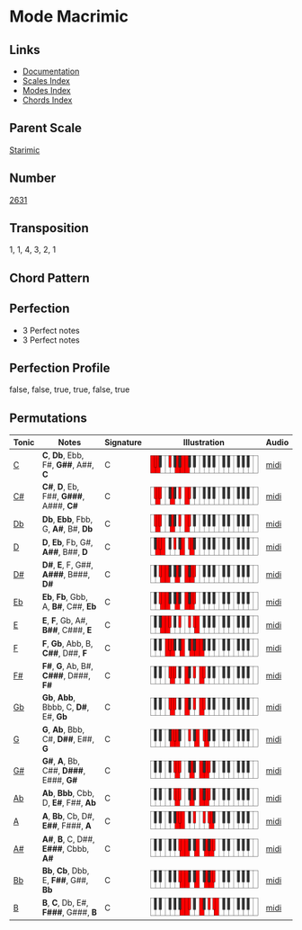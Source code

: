 # Mode Macrimic

## Links

- [Documentation](README.md)
- [Scales Index](Scales.md)
- [Modes Index](Modes.md)
- [Chords Index](Chords.md)

## Parent Scale

[Starimic](ScaleStarimic.md)

## Number

[2631](https://ianring.com/musictheory/scales/2631)

## Transposition

1, 1, 4, 3, 2, 1

## Chord Pattern



## Perfection

- 3 Perfect notes
- 3 Perfect notes

## Perfection Profile

false, false, true, true, false, true

## Permutations

| Tonic | Notes | Signature | Illustration | Audio |
|-------|-------|-----------|--------------|-------|
| [C](ModeCNaturalMacrimic.md) | **C**, **Db**, Ebb, F#, **G##**, A##, **C** | C | ![CNaturalMacrimic](ModeCNaturalMacrimic.png) | [midi](https://github.com/edipermadi/music/blob/main/docs/ModeCNaturalMacrimic.mid?raw=true) |
| [C#](ModeCSharpMacrimic.md) | **C#**, **D**, Eb, F##, **G###**, A###, **C#** | C | ![CSharpMacrimic](ModeCSharpMacrimic.png) | [midi](https://github.com/edipermadi/music/blob/main/docs/ModeCSharpMacrimic.mid?raw=true) |
| [Db](ModeDFlatMacrimic.md) | **Db**, **Ebb**, Fbb, G, **A#**, B#, **Db** | C | ![DFlatMacrimic](ModeDFlatMacrimic.png) | [midi](https://github.com/edipermadi/music/blob/main/docs/ModeDFlatMacrimic.mid?raw=true) |
| [D](ModeDNaturalMacrimic.md) | **D**, **Eb**, Fb, G#, **A##**, B##, **D** | C | ![DNaturalMacrimic](ModeDNaturalMacrimic.png) | [midi](https://github.com/edipermadi/music/blob/main/docs/ModeDNaturalMacrimic.mid?raw=true) |
| [D#](ModeDSharpMacrimic.md) | **D#**, **E**, F, G##, **A###**, B###, **D#** | C | ![DSharpMacrimic](ModeDSharpMacrimic.png) | [midi](https://github.com/edipermadi/music/blob/main/docs/ModeDSharpMacrimic.mid?raw=true) |
| [Eb](ModeEFlatMacrimic.md) | **Eb**, **Fb**, Gbb, A, **B#**, C##, **Eb** | C | ![EFlatMacrimic](ModeEFlatMacrimic.png) | [midi](https://github.com/edipermadi/music/blob/main/docs/ModeEFlatMacrimic.mid?raw=true) |
| [E](ModeENaturalMacrimic.md) | **E**, **F**, Gb, A#, **B##**, C###, **E** | C | ![ENaturalMacrimic](ModeENaturalMacrimic.png) | [midi](https://github.com/edipermadi/music/blob/main/docs/ModeENaturalMacrimic.mid?raw=true) |
| [F](ModeFNaturalMacrimic.md) | **F**, **Gb**, Abb, B, **C##**, D##, **F** | C | ![FNaturalMacrimic](ModeFNaturalMacrimic.png) | [midi](https://github.com/edipermadi/music/blob/main/docs/ModeFNaturalMacrimic.mid?raw=true) |
| [F#](ModeFSharpMacrimic.md) | **F#**, **G**, Ab, B#, **C###**, D###, **F#** | C | ![FSharpMacrimic](ModeFSharpMacrimic.png) | [midi](https://github.com/edipermadi/music/blob/main/docs/ModeFSharpMacrimic.mid?raw=true) |
| [Gb](ModeGFlatMacrimic.md) | **Gb**, **Abb**, Bbbb, C, **D#**, E#, **Gb** | C | ![GFlatMacrimic](ModeGFlatMacrimic.png) | [midi](https://github.com/edipermadi/music/blob/main/docs/ModeGFlatMacrimic.mid?raw=true) |
| [G](ModeGNaturalMacrimic.md) | **G**, **Ab**, Bbb, C#, **D##**, E##, **G** | C | ![GNaturalMacrimic](ModeGNaturalMacrimic.png) | [midi](https://github.com/edipermadi/music/blob/main/docs/ModeGNaturalMacrimic.mid?raw=true) |
| [G#](ModeGSharpMacrimic.md) | **G#**, **A**, Bb, C##, **D###**, E###, **G#** | C | ![GSharpMacrimic](ModeGSharpMacrimic.png) | [midi](https://github.com/edipermadi/music/blob/main/docs/ModeGSharpMacrimic.mid?raw=true) |
| [Ab](ModeAFlatMacrimic.md) | **Ab**, **Bbb**, Cbb, D, **E#**, F##, **Ab** | C | ![AFlatMacrimic](ModeAFlatMacrimic.png) | [midi](https://github.com/edipermadi/music/blob/main/docs/ModeAFlatMacrimic.mid?raw=true) |
| [A](ModeANaturalMacrimic.md) | **A**, **Bb**, Cb, D#, **E##**, F###, **A** | C | ![ANaturalMacrimic](ModeANaturalMacrimic.png) | [midi](https://github.com/edipermadi/music/blob/main/docs/ModeANaturalMacrimic.mid?raw=true) |
| [A#](ModeASharpMacrimic.md) | **A#**, **B**, C, D##, **E###**, Cbbb, **A#** | C | ![ASharpMacrimic](ModeASharpMacrimic.png) | [midi](https://github.com/edipermadi/music/blob/main/docs/ModeASharpMacrimic.mid?raw=true) |
| [Bb](ModeBFlatMacrimic.md) | **Bb**, **Cb**, Dbb, E, **F##**, G##, **Bb** | C | ![BFlatMacrimic](ModeBFlatMacrimic.png) | [midi](https://github.com/edipermadi/music/blob/main/docs/ModeBFlatMacrimic.mid?raw=true) |
| [B](ModeBNaturalMacrimic.md) | **B**, **C**, Db, E#, **F###**, G###, **B** | C | ![BNaturalMacrimic](ModeBNaturalMacrimic.png) | [midi](https://github.com/edipermadi/music/blob/main/docs/ModeBNaturalMacrimic.mid?raw=true) |
